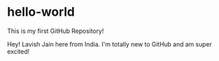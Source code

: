 # hello-world
This is my first GitHub Repository!

Hey! Lavish Jain here from India. I'm totally new to GitHub and am super excited!
